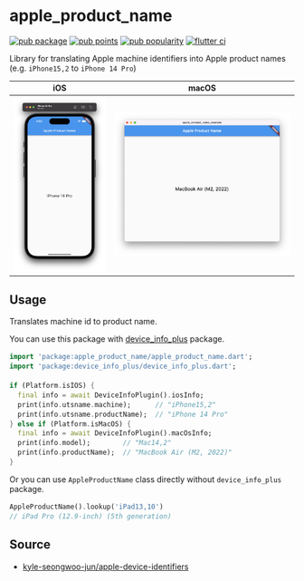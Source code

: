 # apple_product_name

[![pub package](https://img.shields.io/pub/v/apple_product_name)](https://pub.dev/packages/apple_product_name)
[![pub points](https://img.shields.io/pub/points/apple_product_name?color=2E8B57&label=pub%20points)](https://pub.dev/packages/apple_product_name/score)
[![pub popularity](https://img.shields.io/pub/popularity/apple_product_name)](https://pub.dev/packages/apple_product_name/score)
[![flutter ci](https://github.com/kyle-seongwoo-jun/flutter_apple_product_name/actions/workflows/flutter.yml/badge.svg)](https://github.com/kyle-seongwoo-jun/flutter_apple_product_name/actions/workflows/flutter.yml)

Library for translating Apple machine identifiers into Apple product names (e.g. `iPhone15,2` to `iPhone 14 Pro`)

| iOS            | macOS            |
| -------------- | ---------------- |
| ![ios image][] | ![macos image][] |

## Usage

Translates machine id to product name.

You can use this package with [device_info_plus](https://pub.dev/packages/device_info_plus) package.

```dart
import 'package:apple_product_name/apple_product_name.dart';
import 'package:device_info_plus/device_info_plus.dart';

if (Platform.isIOS) {
  final info = await DeviceInfoPlugin().iosInfo;
  print(info.utsname.machine);      // "iPhone15,2"
  print(info.utsname.productName);  // "iPhone 14 Pro"
} else if (Platform.isMacOS) {
  final info = await DeviceInfoPlugin().macOsInfo;
  print(info.model);        // "Mac14,2"
  print(info.productName);  // "MacBook Air (M2, 2022)"
}
```

Or you can use `AppleProductName` class directly without `device_info_plus` package.

```dart
AppleProductName().lookup('iPad13,10')
// iPad Pro (12.9-inch) (5th generation)
```

## Source

- [kyle-seongwoo-jun/apple-device-identifiers](https://github.com/kyle-seongwoo-jun/apple-device-identifiers)

[ios image]: https://raw.githubusercontent.com/kyle-seongwoo-jun/flutter_apple_product_name/main/images/ios.png
[macos image]: https://raw.githubusercontent.com/kyle-seongwoo-jun/flutter_apple_product_name/main/images/macos.png
